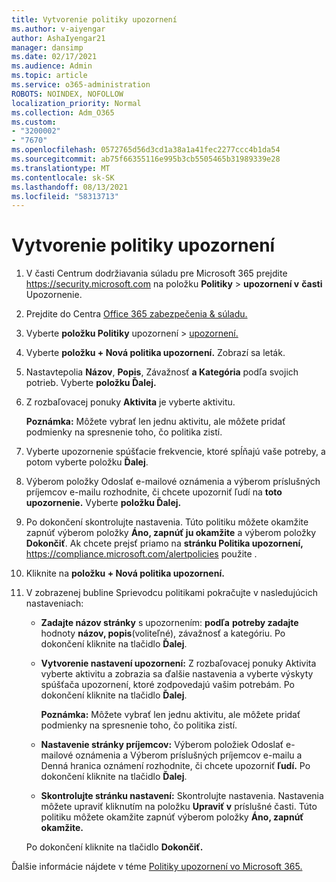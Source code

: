 ```yaml
---
title: Vytvorenie politiky upozornení
ms.author: v-aiyengar
author: AshaIyengar21
manager: dansimp
ms.date: 02/17/2021
ms.audience: Admin
ms.topic: article
ms.service: o365-administration
ROBOTS: NOINDEX, NOFOLLOW
localization_priority: Normal
ms.collection: Adm_O365
ms.custom:
- "3200002"
- "7670"
ms.openlocfilehash: 0572765d56d3cd1a38a1a41fec2277ccc4b1da54
ms.sourcegitcommit: ab75f66355116e995b3cb5505465b31989339e28
ms.translationtype: MT
ms.contentlocale: sk-SK
ms.lasthandoff: 08/13/2021
ms.locfileid: "58313713"
---
```

# <a name="create-an-alert-policy"></a>Vytvorenie politiky upozornení

1. V časti Centrum dodržiavania súladu pre Microsoft 365 prejdite <https://security.microsoft.com> na položku **Politiky** \> **upozornení v** **časti** Upozornenie.

1. Prejdite do Centra [Office 365 zabezpečenia & súladu.](https://go.microsoft.com/fwlink/p/?linkid=2077143)
1. Vyberte **položku Politiky** upozornení  >  [upozornení.](https://go.microsoft.com/fwlink/?linkid=2103208)
1. Vyberte **položku + Nová politika upozornení.** Zobrazí sa leták.
1. Nastavtepolia **Názov**, **Popis**, Závažnosť **a Kategória** podľa svojich potrieb. Vyberte **položku Ďalej.**
1. Z rozbaľovacej ponuky **Aktivita** je vyberte aktivitu.

    **Poznámka:** Môžete vybrať len jednu aktivitu, ale môžete pridať podmienky na spresnenie toho, čo politika zistí.
1. Vyberte upozornenie spúšťacie frekvencie, ktoré spĺňajú vaše potreby, a potom vyberte položku **Ďalej**.
1. Výberom položky Odoslať e-mailové oznámenia a  výberom príslušných príjemcov e-mailu rozhodnite, či chcete upozorniť ľudí na **toto upozornenie.** Vyberte **položku Ďalej.**
1. Po dokončení skontrolujte nastavenia. Túto politiku môžete okamžite zapnúť výberom položky **Áno, zapnúť ju okamžite** a výberom položky **Dokončiť**.
   Ak chcete prejsť priamo na **stránku Politika upozornení,** <https://compliance.microsoft.com/alertpolicies> použite .

2. Kliknite na **položku + Nová politika upozornení.**
3. V zobrazenej bubline Sprievodcu politikami pokračujte v nasledujúcich nastaveniach:
   - **Zadajte názov stránky** s upozornením: **podľa** **potreby zadajte** hodnoty  **názov, popis**(voliteľné), závažnosť a kategóriu. Po dokončení kliknite na tlačidlo **Ďalej**.
   - **Vytvorenie nastavení upozornení:** Z  rozbaľovacej ponuky Aktivita vyberte aktivitu a zobrazia sa ďalšie nastavenia a vyberte výskyty spúšťača upozornení, ktoré zodpovedajú vašim potrebám. Po dokončení kliknite na tlačidlo **Ďalej**.

     **Poznámka:** Môžete vybrať len jednu aktivitu, ale môžete pridať podmienky na spresnenie toho, čo politika zistí.

   - **Nastavenie stránky príjemcov:** Výberom položiek Odoslať e-mailové oznámenia  a Výberom príslušných  príjemcov e-mailu a Denná hranica oznámení rozhodnite, či chcete upozorniť **ľudí.** Po dokončení kliknite na tlačidlo **Ďalej**.
   - **Skontrolujte stránku nastavení:** Skontrolujte nastavenia. Nastavenia môžete upraviť kliknutím na položku **Upraviť v** príslušné časti. Túto politiku môžete okamžite zapnúť výberom položky **Áno, zapnúť okamžite.**

   Po dokončení kliknite na tlačidlo **Dokončiť.**

Ďalšie informácie nájdete v téme [Politiky upozornení vo Microsoft 365.](https://docs.microsoft.com/microsoft-365/compliance/alert-policies)
